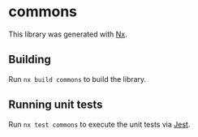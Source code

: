 # commons

This library was generated with [Nx](https://nx.dev).

## Building

Run `nx build commons` to build the library.

## Running unit tests

Run `nx test commons` to execute the unit tests via [Jest](https://jestjs.io).
